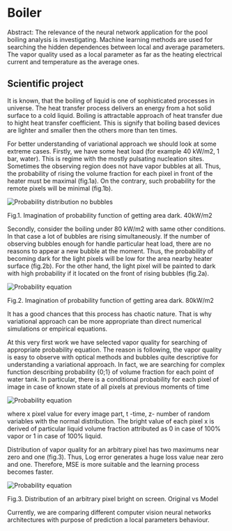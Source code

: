 # Boiler
Abstract: The relevance of the neural network application for the pool boiling analysis is investigating. Machine learning methods are used for searching the hidden dependences between local and average parameters. The vapor quality used as a local parameter as far as the heating electrical current and temperature as the average ones.

Scientific project
----------------------
It is known, that the boiling of liquid is one of sophisticated processes in universe. The heat transfer process delivers an energy from a hot solid surface to a cold liquid. Boiling is attractable approach of heat transfer due to hight heat transfer coefficient. This is signify that boiling based devices are lighter and smaller then the others more than ten times.
  
For better understanding of variational approach we should look at some extreme cases. Firstly, we have some heat load (for example 40 kW/m2, 1 bar, water). This is regime with the mostly pulsating nucleation sites. Sometimes the observing region does not have vapor bubbles at all.
Thus, the probability of rising the volume fraction for each pixel in front of the heater must be maximal (fig.1a). On the contrary, such probability for the remote pixels will be minimal (fig.1b). 

![Probability distribution no bubbles](https://github.com/rumbok/Boiler/blob/master/pictures/no_bubble_Pr.png?raw=true)

Fig.1. Imagination of probability function of getting area dark. 40kW/m2

Secondly, consider the boiling under 80 kW/m2 with same other conditions. In that case a lot of bubbles are rising simultaneously. If the number of observing bubbles enough for handle particular heat load, there are no reasons to appear a new bubble at the moment. Thus, the probability of becoming dark for the light pixels will be low for the area nearby heater surface (fig.2b). For the other hand, the light pixel will be painted to dark with high probability if it located on the front of rising bubbles (fig.2a). 

![Probability equation](https://github.com/rumbok/Boiler/blob/master/pictures/many_bubble_Pr.png?raw=true)

Fig.2. Imagination of probability function of getting area dark. 80kW/m2

It has a good chances that this process has chaotic nature. That is why variational approach can be more appropriate than direct numerical simulations or empirical equations.

At this very first work we have selected vapor quality for searching of appropriate probability equation. The reason is following, the vapor quality is easy to observe with optical methods and bubbles quite descriptive for understanding a variational approach.  In fact, we are searching for complex function describing probability {0;1} of volume fraction for each point of water tank. In particular, there is a conditional probability for each pixel of image in case of known state of all pixels at previous moments of time

![Probability equation](https://github.com/rumbok/Boiler/blob/master/pictures/probability.png?raw=true)

  where x pixel value for every image part, t -time, z- number of random variables with the normal distribution. The bright value of each pixel x is derived of particular liquid volume fraction attributed as 0 in case of 100% vapor or 1 in case of 100% liquid. 

Distribution of vapor quality for an arbitrary pixel has two maximums near zero and one (fig.3). Thus, Log error generates a huge loss value near zero and one. Therefore, MSE is more suitable and the learning process becomes faster.

![Probability equation](https://github.com/rumbok/Boiler/blob/master/pictures/Distribution.png?raw=true)

Fig.3. Distribution of an arbitrary pixel bright on screen. Original vs Model

Currently, we are comparing different computer vision neural networks architectures with purpose of prediction a local parameters behaviour.
